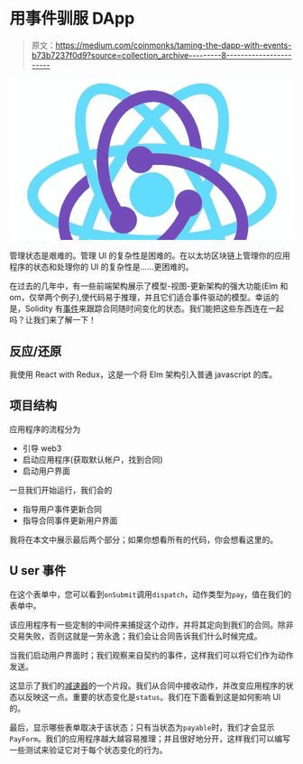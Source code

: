# 用事件驯服 DApp

> 原文：<https://medium.com/coinmonks/taming-the-dapp-with-events-b73b7237f0d9?source=collection_archive---------8----------------------->

![](img/93dec8e4c1abfa4c448fca724a276e1b.png)

管理状态是艰难的。管理 UI 的复杂性是困难的。在以太坊区块链上管理你的应用程序的状态和处理你的 UI 的复杂性是……更困难的。

在过去的几年中，有一些前端架构展示了模型-视图-更新架构的强大功能(Elm 和 om，仅举两个例子),使代码易于推理，并且它们适合事件驱动的模型。幸运的是，Solidity 有[事件](http://solidity.readthedocs.io/en/v0.4.21/contracts.html#events)来跟踪合同随时间变化的状态。我们能把这些东西连在一起吗？让我们来了解一下！

## 反应/还原

我使用 React with Redux，这是一个将 Elm 架构引入普通 javascript 的库。

## 项目结构

应用程序的流程分为

*   引导 web3
*   启动应用程序(获取默认帐户，找到合同)
*   启动用户界面

一旦我们开始运行，我们会的

*   指导用户事件更新合同
*   指导合同事件更新用户界面

我将在本文中展示最后两个部分；如果你想看所有的代码，你会想看这里的。

## U ser 事件

在这个表单中，您可以看到`onSubmit`调用`dispatch`，动作类型为`pay`，值在我们的表单中。

该应用程序有一些定制的中间件来捕捉这个动作，并将其定向到我们的合同。除非交易失败，否则这就是一劳永逸；我们会让合同告诉我们什么时候完成。

当我们启动用户界面时；我们观察来自契约的事件，这样我们可以将它们作为动作发送。

这显示了我们的[减速器](https://redux.js.org/basics/reducers)的一个片段。我们从合同中接收动作，并改变应用程序的状态以反映这一点。重要的状态变化是`status`。我们在下面看到这是如何影响 UI 的。

最后，显示哪些表单取决于该状态；只有当状态为`payable`时，我们才会显示`PayForm`。我们的应用程序越大越容易推理；并且很好地分开，这样我们可以编写一些测试来验证它对于每个状态变化的行为。